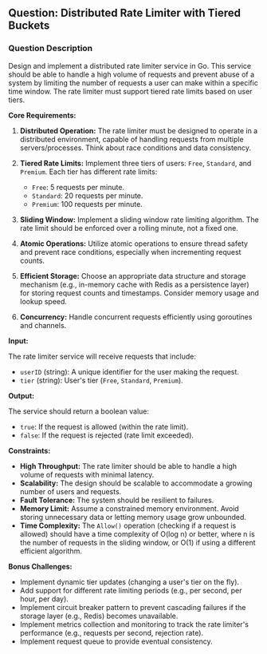 ## Question: Distributed Rate Limiter with Tiered Buckets

### Question Description

Design and implement a distributed rate limiter service in Go. This service should be able to handle a high volume of requests and prevent abuse of a system by limiting the number of requests a user can make within a specific time window. The rate limiter must support tiered rate limits based on user tiers.

**Core Requirements:**

1.  **Distributed Operation:** The rate limiter must be designed to operate in a distributed environment, capable of handling requests from multiple servers/processes. Think about race conditions and data consistency.

2.  **Tiered Rate Limits:**  Implement three tiers of users: `Free`, `Standard`, and `Premium`. Each tier has different rate limits:

    *   `Free`: 5 requests per minute.
    *   `Standard`: 20 requests per minute.
    *   `Premium`: 100 requests per minute.

3.  **Sliding Window:** Implement a sliding window rate limiting algorithm.  The rate limit should be enforced over a rolling minute, not a fixed one.

4.  **Atomic Operations:** Utilize atomic operations to ensure thread safety and prevent race conditions, especially when incrementing request counts.

5.  **Efficient Storage:** Choose an appropriate data structure and storage mechanism (e.g., in-memory cache with Redis as a persistence layer) for storing request counts and timestamps. Consider memory usage and lookup speed.

6.  **Concurrency:** Handle concurrent requests efficiently using goroutines and channels.

**Input:**

The rate limiter service will receive requests that include:

*   `userID` (string): A unique identifier for the user making the request.
*   `tier` (string): User's tier (`Free`, `Standard`, `Premium`).

**Output:**

The service should return a boolean value:

*   `true`:  If the request is allowed (within the rate limit).
*   `false`: If the request is rejected (rate limit exceeded).

**Constraints:**

*   **High Throughput:** The rate limiter should be able to handle a high volume of requests with minimal latency.
*   **Scalability:** The design should be scalable to accommodate a growing number of users and requests.
*   **Fault Tolerance:** The system should be resilient to failures.
*   **Memory Limit:**  Assume a constrained memory environment. Avoid storing unnecessary data or letting memory usage grow unbounded.
*   **Time Complexity:**  The `Allow()` operation (checking if a request is allowed) should have a time complexity of O(log n) or better, where n is the number of requests in the sliding window, or O(1) if using a different efficient algorithm.

**Bonus Challenges:**

*   Implement dynamic tier updates (changing a user's tier on the fly).
*   Add support for different rate limiting periods (e.g., per second, per hour, per day).
*   Implement circuit breaker pattern to prevent cascading failures if the storage layer (e.g., Redis) becomes unavailable.
*   Implement metrics collection and monitoring to track the rate limiter's performance (e.g., requests per second, rejection rate).
*   Implement request queue to provide eventual consistency.
